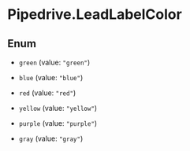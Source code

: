 # Pipedrive.LeadLabelColor

## Enum


* `green` (value: `"green"`)

* `blue` (value: `"blue"`)

* `red` (value: `"red"`)

* `yellow` (value: `"yellow"`)

* `purple` (value: `"purple"`)

* `gray` (value: `"gray"`)


